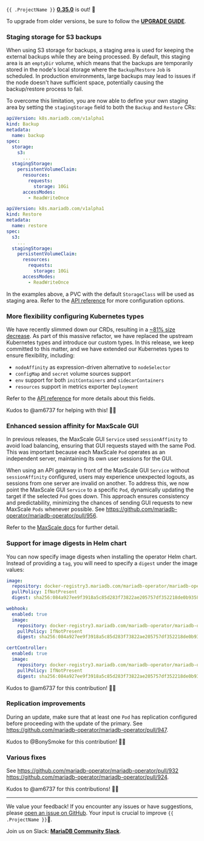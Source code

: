 
`{{ .ProjectName }}` __[0.35.0](https://github.com/mariadb-operator/mariadb-operator/releases/tag/0.35.0)__ is out! 🦭

To upgrade from older versions, be sure to follow the __[UPGRADE GUIDE](https://github.com/mariadb-operator/mariadb-operator/blob/main/docs/releases/UPGRADE_0.35.0.md)__.

### Staging storage for S3 backups

When using S3 storage for backups, a staging area is used for keeping the external backups while they are being processed. By default, this staging area is an `emptyDir` volume, which means that the backups are temporarily stored in the node's local storage where the `Backup`/`Restore` `Job` is scheduled. In production environments, large backups may lead to issues if the node doesn't have sufficient space, potentially causing the backup/restore process to fail.

To overcome this limitation, you are now able to define your own staging area by setting the `stagingStorage` field to both the `Backup` and `Restore` CRs:

```yaml
apiVersion: k8s.mariadb.com/v1alpha1
kind: Backup
metadata:
  name: backup
spec:
  storage:
    s3:
      ...
  stagingStorage:
    persistentVolumeClaim:
      resources:
        requests:
          storage: 10Gi
      accessModes:
        - ReadWriteOnce
```

```yaml
apiVersion: k8s.mariadb.com/v1alpha1
kind: Restore
metadata:
  name: restore
spec:
  s3:
    ...
  stagingStorage:
    persistentVolumeClaim:
      resources:
        requests:
          storage: 10Gi
      accessModes:
        - ReadWriteOnce
```

In the examples above, a PVC with the default `StorageClass` will be used as staging area. Refer to the [API reference](https://github.com/mariadb-operator/mariadb-operator/blob/main/docs/API_REFERENCE.md) for more configuration options.

### More flexibility configuring Kubernetes types

We have recently slimmed down our CRDs, resulting in a [~81% size decrease](https://github.com/mariadb-operator/mariadb-operator/pull/869). As part of this massive refactor, we have replaced the upstream Kubernetes types and introduce our custom types. In this release, we keep committed to this matter, and we have extended our Kubernetes types to ensure flexibility, including:
- `nodeAffinity` as expression-driven alternative to `nodeSelector`
- `configMap` and `secret` volume sources support
- `env` support for both `initContainers` and `sidecarContainers`
- `resources` support in metrics exporter `Deployment`

Refer to the [API reference](https://github.com/mariadb-operator/mariadb-operator/blob/main/docs/API_REFERENCE.md) for more details about this fields.

Kudos to @am6737 for helping with this! 🙏🏻

### Enhanced session affinity for MaxScale GUI

In previous releases, the MaxScale GUI `Service` used `sessionAffinity` to avoid load balancing, ensuring that GUI requests stayed with the same Pod. This was important because each MaxScale `Pod` operates as an independent server, maintaining its own user sessions for the GUI.

When using an API gateway in front of the MaxScale GUI `Service` without `sessionAffinity` configured, users may experience unexpected logouts, as sessions from one server are invalid on another. To address this, we now point the MaxScale GUI `Service` to a specific `Pod`, dynamically updating the target if the selected `Pod` goes down. This approach ensures consistency and predictability, minimizing the chances of sending GUI requests to new MaxScale `Pods` whenever possible. See https://github.com/mariadb-operator/mariadb-operator/pull/956.

Refer to the [MaxScale docs](https://github.com/mariadb-operator/mariadb-operator/blob/main/docs/MAXSCALE.md#maxscale-gui) for further detail.

### Support for image digests in Helm chart

You can now specify image digests when installing the operator Helm chart. Instead of providing a `tag`, you will need to specify a `digest` under the image values:

```yaml
image:
  repository: docker-registry3.mariadb.com/mariadb-operator/mariadb-operator
  pullPolicy: IfNotPresent
  digest: sha256:084a927ee9f3918a5c85d283f73822ae205757df352218de0b935853a0765060

webhook:
  enabled: true
  image:
    repository: docker-registry3.mariadb.com/mariadb-operator/mariadb-operator
    pullPolicy: IfNotPresent
    digest: sha256:084a927ee9f3918a5c85d283f73822ae205757df352218de0b935853a0765060

certController:
  enabled: true
  image:
    repository: docker-registry3.mariadb.com/mariadb-operator/mariadb-operator
    pullPolicy: IfNotPresent
    digest: sha256:084a927ee9f3918a5c85d283f73822ae205757df352218de0b935853a0765060
```

Kudos to @am6737 for this contribution! 🙏🏻

### Replication improvements

During an update, make sure that at least one `Pod` has replication configured before proceeding with the update of the primary. See https://github.com/mariadb-operator/mariadb-operator/pull/947.

Kudos to @BonySmoke for this contribution! 🙏🏻

### Various fixes

See https://github.com/mariadb-operator/mariadb-operator/pull/932 https://github.com/mariadb-operator/mariadb-operator/pull/924.

Kudos to @am6737 for this contributions! 🙏🏻

---

We value your feedback! If you encounter any issues or have suggestions, please [open an issue on GitHub](https://github.com/mariadb-operator/mariadb-operator/issues/new/choose). Your input is crucial to improve `{{ .ProjectName }}`🦭.

Join us on Slack: **[MariaDB Community Slack](https://r.mariadb.com/join-community-slack)**.